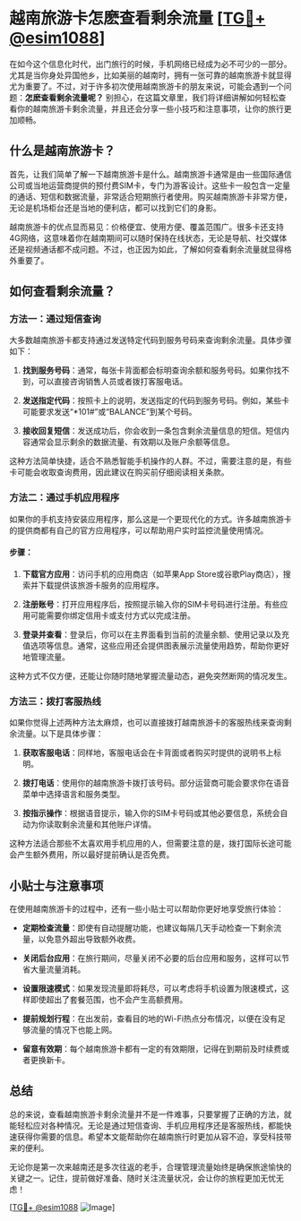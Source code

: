 # 越南旅游卡怎麽查看剩余流量 [[TG💪+ @esim1088](https://t.me/s/esim1088)]

在如今这个信息化时代，出门旅行的时候，手机网络已经成为必不可少的一部分。尤其是当你身处异国他乡，比如美丽的越南时，拥有一张可靠的越南旅游卡就显得尤为重要了。不过，对于许多初次使用越南旅游卡的朋友来说，可能会遇到一个问题：**怎麽查看剩余流量呢？** 别担心，在这篇文章里，我们将详细讲解如何轻松查看你的越南旅游卡剩余流量，并且还会分享一些小技巧和注意事项，让你的旅行更加顺畅。

## 什么是越南旅游卡？

首先，让我们简单了解一下越南旅游卡是什么。越南旅游卡通常是由一些国际通信公司或当地运营商提供的预付费SIM卡，专门为游客设计。这些卡一般包含一定量的通话、短信和数据流量，非常适合短期旅行者使用。购买越南旅游卡非常方便，无论是机场柜台还是当地的便利店，都可以找到它们的身影。

越南旅游卡的优点显而易见：价格便宜、使用方便、覆盖范围广。很多卡还支持4G网络，这意味着你在越南期间可以随时保持在线状态，无论是导航、社交媒体还是视频通话都不成问题。不过，也正因为如此，了解如何查看剩余流量就显得格外重要了。

## 如何查看剩余流量？

### 方法一：通过短信查询

大多数越南旅游卡都支持通过发送特定代码到服务号码来查询剩余流量。具体步骤如下：

1. **找到服务号码**：通常，每张卡背面都会标明查询余额和服务号码。如果你找不到，可以直接咨询销售人员或者拨打客服电话。
   
2. **发送指定代码**：按照卡上的说明，发送指定的代码到服务号码。例如，某些卡可能要求发送“*101#”或“BALANCE”到某个号码。

3. **接收回复短信**：发送成功后，你会收到一条包含剩余流量信息的短信。短信内容通常会显示剩余的数据流量、有效期以及账户余额等信息。

这种方法简单快捷，适合不熟悉智能手机操作的人群。不过，需要注意的是，有些卡可能会收取查询费用，因此建议在购买前仔细阅读相关条款。

### 方法二：通过手机应用程序

如果你的手机支持安装应用程序，那么这是一个更现代化的方式。许多越南旅游卡的提供商都有自己的官方应用程序，可以帮助用户实时监控流量使用情况。

#### 步骤：
1. **下载官方应用**：访问手机的应用商店（如苹果App Store或谷歌Play商店），搜索并下载提供该旅游卡服务的应用程序。

2. **注册账号**：打开应用程序后，按照提示输入你的SIM卡号码进行注册。有些应用可能需要你绑定信用卡或支付方式以完成注册。

3. **登录并查看**：登录后，你可以在主界面看到当前的流量余额、使用记录以及充值选项等信息。通常，这些应用还会提供图表展示流量使用趋势，帮助你更好地管理流量。

这种方式不仅方便，还能让你随时随地掌握流量动态，避免突然断网的情况发生。

### 方法三：拨打客服热线

如果你觉得上述两种方法太麻烦，也可以直接拨打越南旅游卡的客服热线来查询剩余流量。以下是具体步骤：

1. **获取客服电话**：同样地，客服电话会在卡背面或者购买时提供的说明书上标明。

2. **拨打电话**：使用你的越南旅游卡拨打该号码。部分运营商可能会要求你在语音菜单中选择语言和服务类型。

3. **按指示操作**：根据语音提示，输入你的SIM卡号码或其他必要信息，系统会自动为你读取剩余流量和其他账户详情。

这种方法适合那些不太喜欢用手机应用的人，但需要注意的是，拨打国际长途可能会产生额外费用，所以最好提前确认是否免费。

## 小贴士与注意事项

在使用越南旅游卡的过程中，还有一些小贴士可以帮助你更好地享受旅行体验：

- **定期检查流量**：即使有自动提醒功能，也建议每隔几天手动检查一下剩余流量，以免意外超出导致额外收费。

- **关闭后台应用**：在旅行期间，尽量关闭不必要的后台应用和服务，这样可以节省大量流量消耗。

- **设置限速模式**：如果发现流量即将耗尽，可以考虑将手机设置为限速模式，这样即使超出了套餐范围，也不会产生高额费用。

- **提前规划行程**：在出发前，查看目的地的Wi-Fi热点分布情况，以便在没有足够流量的情况下也能上网。

- **留意有效期**：每个越南旅游卡都有一定的有效期限，记得在到期前及时续费或者更换新卡。

## 总结

总的来说，查看越南旅游卡剩余流量并不是一件难事，只要掌握了正确的方法，就能轻松应对各种情况。无论是通过短信查询、手机应用程序还是客服热线，都能快速获得你需要的信息。希望本文能帮助你在越南旅行时更加从容不迫，享受科技带来的便利。

无论你是第一次来越南还是多次往返的老手，合理管理流量始终是确保旅途愉快的关键之一。记住，提前做好准备、随时关注流量状况，会让你的旅程更加无忧无虑！

[[TG💪+ @esim1088](https://t.me/s/esim1088) ![Image](https://i.postimg.cc/4NQfJmqS/Snipaste-2025-05-13-00-14-12.png)]